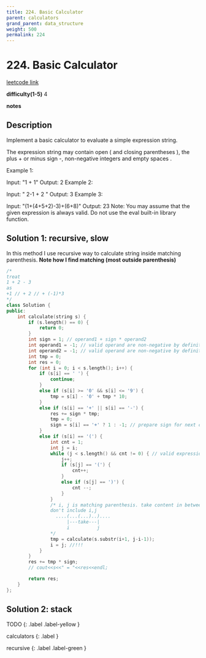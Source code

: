 ```yaml
---
title: 224. Basic Calculator
parent: calculators
grand_parent: data_structure
weight: 500
permalink: 224
---
```

# 224. Basic Calculator
[leetcode link](https://leetcode.com/problems/basic-calculator/)

**difficulty(1-5)** 
4

**notes**   


## Description
Implement a basic calculator to evaluate a simple expression string.

The expression string may contain open ( and closing parentheses ), the plus + or minus sign -, non-negative integers and empty spaces .

Example 1:

Input: "1 + 1"
Output: 2
Example 2:

Input: " 2-1 + 2 "
Output: 3
Example 3:

Input: "(1+(4+5+2)-3)+(6+8)"
Output: 23
Note:
You may assume that the given expression is always valid.
Do not use the eval built-in library function.

## Solution 1: recursive, slow
In this method I use recursive way to calculate string inside matching
parenthesis. 
__Note how I find matching (most outside parenthesis)__

```c++
/*
treat 
1 + 2 - 3 
as
+1 // + 2 // + (-1)*3
*/
class Solution {
public:
    int calculate(string s) {
        if (s.length() == 0) {
            return 0;
        }
        int sign = 1; // operand1 + sign * operand2
        int operand1 = -1; // valid operand are non-negative by definition of this problem
        int operand2 = -1; // valid operand are non-negative by definition of this problem
        int tmp = 0;
        int res = 0;
        for (int i = 0; i < s.length(); i++) {
            if (s[i] == ' ') {
                continue;
            }
            else if (s[i] >= '0' && s[i] <= '9') {
                tmp = s[i] - '0' + tmp * 10;
            }
            else if (s[i] == '+' || s[i] == '-') {
                res += sign * tmp;
                tmp = 0;
                sign = s[i] == '+' ? 1 : -1; // prepare sign for next operand
            }
            else if (s[i] == '(') {
                int cnt = 1;
                int j = i; 
                while (j < s.length() && cnt != 0) { // valid expression will guarantee j < s.length() is true
                    j++;
                    if (s[j] == '(') {
                        cnt++;
                    }
                    else if (s[j] == ')') {
                        cnt --;
                    }
                }
                /* i, j is matching parenthesis. take content in between i,j, but 
                don't include i,j
                  ....(...(...)..)....
                      |---take---|
                      i          j
                */
                tmp = calculate(s.substr(i+1, j-i-1));
                i = j; //!!!
            }
        }
        res += tmp * sign;
        // cout<<s<<" = "<<res<<endl;

        return res;
    }
};
```

## Solution 2: stack

TODO
{: .label .label-yellow }





calculators
{: .label }

recursive
{: .label .label-green }